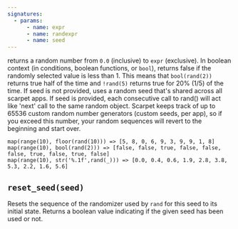 ```yaml
---
signatures:
  - params:
      - name: expr
      - name: randexpr
      - name: seed
---
```


returns a random number from `0.0` (inclusive) to `expr` (exclusive). In boolean
context (in conditions, boolean functions, or `bool`), returns false if the
randomly selected value is less than 1. This means that `bool(rand(2))` returns
true half of the time and `!rand(5)` returns true for 20% (1/5) of the time. If
seed is not provided, uses a random seed that's shared across all scarpet apps.
If seed is provided, each consecutive call to rand() will act like 'next' call
to the same random object. Scarpet keeps track of up to 65536 custom random
number generators (custom seeds, per app), so if you exceed this number, your
random sequences will revert to the beginning and start over.

```scarpet
map(range(10), floor(rand(10))) => [5, 8, 0, 6, 9, 3, 9, 9, 1, 8]
map(range(10), bool(rand(2))) => [false, false, true, false, false, false, true, false, true, false]
map(range(10), str('%.1f',rand(_))) => [0.0, 0.4, 0.6, 1.9, 2.8, 3.8, 5.3, 2.2, 1.6, 5.6]
```

## `reset_seed(seed)`

Resets the sequence of the randomizer used by `rand` for this seed to its
initial state. Returns a boolean value indicating if the given seed has been
used or not.
